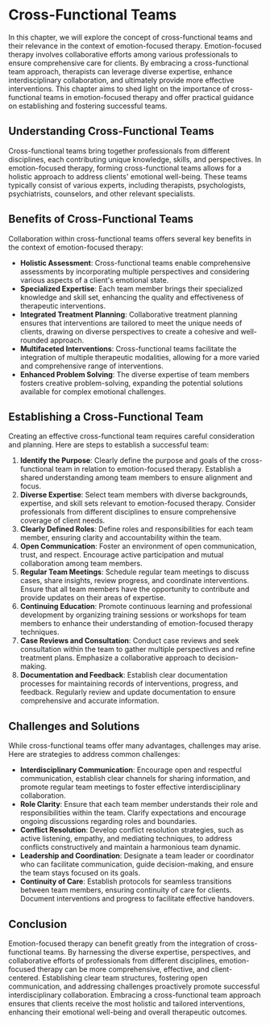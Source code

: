 Cross-Functional Teams
===============================

In this chapter, we will explore the concept of cross-functional teams and their relevance in the context of emotion-focused therapy. Emotion-focused therapy involves collaborative efforts among various professionals to ensure comprehensive care for clients. By embracing a cross-functional team approach, therapists can leverage diverse expertise, enhance interdisciplinary collaboration, and ultimately provide more effective interventions. This chapter aims to shed light on the importance of cross-functional teams in emotion-focused therapy and offer practical guidance on establishing and fostering successful teams.

**Understanding Cross-Functional Teams**
----------------------------------------

Cross-functional teams bring together professionals from different disciplines, each contributing unique knowledge, skills, and perspectives. In emotion-focused therapy, forming cross-functional teams allows for a holistic approach to address clients' emotional well-being. These teams typically consist of various experts, including therapists, psychologists, psychiatrists, counselors, and other relevant specialists.

**Benefits of Cross-Functional Teams**
--------------------------------------

Collaboration within cross-functional teams offers several key benefits in the context of emotion-focused therapy:

* **Holistic Assessment**: Cross-functional teams enable comprehensive assessments by incorporating multiple perspectives and considering various aspects of a client's emotional state.
* **Specialized Expertise**: Each team member brings their specialized knowledge and skill set, enhancing the quality and effectiveness of therapeutic interventions.
* **Integrated Treatment Planning**: Collaborative treatment planning ensures that interventions are tailored to meet the unique needs of clients, drawing on diverse perspectives to create a cohesive and well-rounded approach.
* **Multifaceted Interventions**: Cross-functional teams facilitate the integration of multiple therapeutic modalities, allowing for a more varied and comprehensive range of interventions.
* **Enhanced Problem Solving**: The diverse expertise of team members fosters creative problem-solving, expanding the potential solutions available for complex emotional challenges.

**Establishing a Cross-Functional Team**
----------------------------------------

Creating an effective cross-functional team requires careful consideration and planning. Here are steps to establish a successful team:

1. **Identify the Purpose**: Clearly define the purpose and goals of the cross-functional team in relation to emotion-focused therapy. Establish a shared understanding among team members to ensure alignment and focus.
2. **Diverse Expertise**: Select team members with diverse backgrounds, expertise, and skill sets relevant to emotion-focused therapy. Consider professionals from different disciplines to ensure comprehensive coverage of client needs.
3. **Clearly Defined Roles**: Define roles and responsibilities for each team member, ensuring clarity and accountability within the team.
4. **Open Communication**: Foster an environment of open communication, trust, and respect. Encourage active participation and mutual collaboration among team members.
5. **Regular Team Meetings**: Schedule regular team meetings to discuss cases, share insights, review progress, and coordinate interventions. Ensure that all team members have the opportunity to contribute and provide updates on their areas of expertise.
6. **Continuing Education**: Promote continuous learning and professional development by organizing training sessions or workshops for team members to enhance their understanding of emotion-focused therapy techniques.
7. **Case Reviews and Consultation**: Conduct case reviews and seek consultation within the team to gather multiple perspectives and refine treatment plans. Emphasize a collaborative approach to decision-making.
8. **Documentation and Feedback**: Establish clear documentation processes for maintaining records of interventions, progress, and feedback. Regularly review and update documentation to ensure comprehensive and accurate information.

**Challenges and Solutions**
----------------------------

While cross-functional teams offer many advantages, challenges may arise. Here are strategies to address common challenges:

* **Interdisciplinary Communication**: Encourage open and respectful communication, establish clear channels for sharing information, and promote regular team meetings to foster effective interdisciplinary collaboration.
* **Role Clarity**: Ensure that each team member understands their role and responsibilities within the team. Clarify expectations and encourage ongoing discussions regarding roles and boundaries.
* **Conflict Resolution**: Develop conflict resolution strategies, such as active listening, empathy, and mediating techniques, to address conflicts constructively and maintain a harmonious team dynamic.
* **Leadership and Coordination**: Designate a team leader or coordinator who can facilitate communication, guide decision-making, and ensure the team stays focused on its goals.
* **Continuity of Care**: Establish protocols for seamless transitions between team members, ensuring continuity of care for clients. Document interventions and progress to facilitate effective handovers.

**Conclusion**
--------------

Emotion-focused therapy can benefit greatly from the integration of cross-functional teams. By harnessing the diverse expertise, perspectives, and collaborative efforts of professionals from different disciplines, emotion-focused therapy can be more comprehensive, effective, and client-centered. Establishing clear team structures, fostering open communication, and addressing challenges proactively promote successful interdisciplinary collaboration. Embracing a cross-functional team approach ensures that clients receive the most holistic and tailored interventions, enhancing their emotional well-being and overall therapeutic outcomes.
